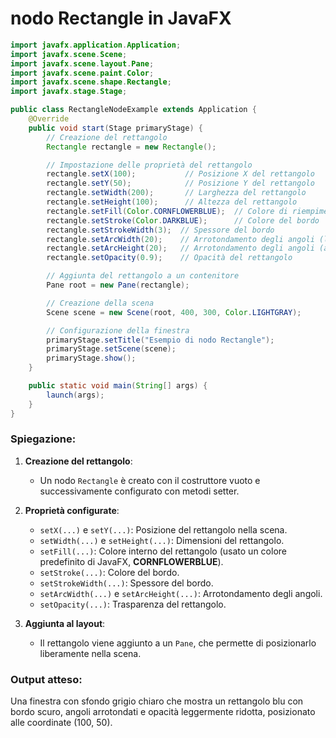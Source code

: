# nodo **Rectangle** in JavaFX 

```java
import javafx.application.Application;
import javafx.scene.Scene;
import javafx.scene.layout.Pane;
import javafx.scene.paint.Color;
import javafx.scene.shape.Rectangle;
import javafx.stage.Stage;

public class RectangleNodeExample extends Application {
    @Override
    public void start(Stage primaryStage) {
        // Creazione del rettangolo
        Rectangle rectangle = new Rectangle();

        // Impostazione delle proprietà del rettangolo
        rectangle.setX(100);           // Posizione X del rettangolo
        rectangle.setY(50);            // Posizione Y del rettangolo
        rectangle.setWidth(200);       // Larghezza del rettangolo
        rectangle.setHeight(100);      // Altezza del rettangolo
        rectangle.setFill(Color.CORNFLOWERBLUE);  // Colore di riempimento
        rectangle.setStroke(Color.DARKBLUE);      // Colore del bordo
        rectangle.setStrokeWidth(3);  // Spessore del bordo
        rectangle.setArcWidth(20);    // Arrotondamento degli angoli (larghezza)
        rectangle.setArcHeight(20);   // Arrotondamento degli angoli (altezza)
        rectangle.setOpacity(0.9);    // Opacità del rettangolo

        // Aggiunta del rettangolo a un contenitore
        Pane root = new Pane(rectangle);

        // Creazione della scena
        Scene scene = new Scene(root, 400, 300, Color.LIGHTGRAY);

        // Configurazione della finestra
        primaryStage.setTitle("Esempio di nodo Rectangle");
        primaryStage.setScene(scene);
        primaryStage.show();
    }

    public static void main(String[] args) {
        launch(args);
    }
}
```

### Spiegazione:
1. **Creazione del rettangolo**:
   - Un nodo `Rectangle` è creato con il costruttore vuoto e successivamente configurato con metodi setter.

2. **Proprietà configurate**:
   - `setX(...)` e `setY(...)`: Posizione del rettangolo nella scena.
   - `setWidth(...)` e `setHeight(...)`: Dimensioni del rettangolo.
   - `setFill(...)`: Colore interno del rettangolo (usato un colore predefinito di JavaFX, **CORNFLOWERBLUE**).
   - `setStroke(...)`: Colore del bordo.
   - `setStrokeWidth(...)`: Spessore del bordo.
   - `setArcWidth(...)` e `setArcHeight(...)`: Arrotondamento degli angoli.
   - `setOpacity(...)`: Trasparenza del rettangolo.

3. **Aggiunta al layout**:
   - Il rettangolo viene aggiunto a un `Pane`, che permette di posizionarlo liberamente nella scena.

### Output atteso:
Una finestra con sfondo grigio chiaro che mostra un rettangolo blu con bordo scuro, angoli arrotondati e opacità leggermente ridotta, posizionato alle coordinate (100, 50).

